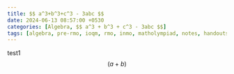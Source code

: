 ```yaml
---
title: $$ a^3+b^3+c^3 - 3abc $$
date: 2024-06-13 08:57:00 +0530
categories: [Algebra, $$ a^3 + b^3 + c^3 - 3abc $$]
tags: [algebra, pre-rmo, ioqm, rmo, inmo, matholympiad, notes, handouts, lecturenotes]
---
```


test1
$$ (a + b) $$